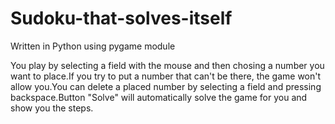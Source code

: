 # Sudoku-that-solves-itself
Written in Python using pygame module

You play by selecting a field with the mouse and then chosing a number you want to place.If you try to put a number that can't be there, the game won't allow you.You can delete a placed number by selecting a field and pressing backspace.Button "Solve" will automatically solve the game for you and show you the steps.
